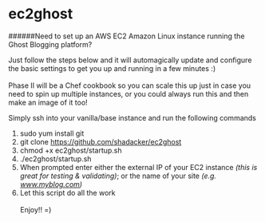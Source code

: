 # ec2ghost
######Need to set up an AWS EC2 Amazon Linux instance running the Ghost Blogging platform? 


Just follow the steps below and it will automagically update and configure the basic settings to get you up and running in a few minutes :)<br><br>Phase II will be a Chef cookbook so you can scale this up just in case you need to spin up multiple instances, or you could always run this and then make an image of it too!


Simply ssh into your vanilla/base instance and run the following commands

1. sudo yum install git<br>
2. git clone https://github.com/shadacker/ec2ghost<br>
3. chmod +x ec2ghost/startup.sh<br>
4. ./ec2ghost/startup.sh<br>
5. When prompted enter either the external IP of your EC2 instance *(this is great for testing & validating)*; or the name of your site *(e.g. www.myblog.com)* 
6. Let this script do all the work<br><br>Enjoy!!  =)



